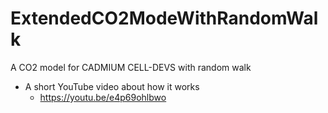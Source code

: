 # ExtendedCO2ModeWithRandomWalk
A CO2 model for CADMIUM CELL-DEVS with random walk
- A short YouTube video about how it works
    - https://youtu.be/e4p69ohlbwo